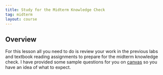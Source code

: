 ```yaml
---
title: Study for the Midterm Knowledge Check
tag: midterm
layout: course
---
```


## Overview

For this lesson all you need to do is review your work in the previous labs and textbook reading
assignments to prepare for the midterm knowledge check. I have provided some sample questions
for you on [canvas]({{site.data.semester-info.exams}}) so you have an idea of what to expect.
